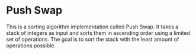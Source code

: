 # Push Swap

This is a sorting algorithm implementation called Push Swap. It takes a stack of integers as input and sorts them in ascending order using a limited set of operations. The goal is to sort the stack with the least amount of operations possible.
